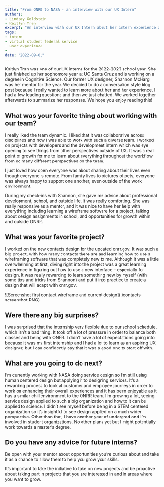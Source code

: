 ```yaml
---
title: "From ONRR to NASA - an interview with our UX Intern"
authors:
- Lindsay Goldstein
- Kaitlyn Tran
excerpt: "An interview with our UX Intern about her intern experience at ONRR and what she's doing next "
tags:
- intern
- virtual student federal service
- user experience
-
date: "2022-09-01"
---
```


Kaitlyn Tran was one of our UX interns for the 2022-2023 school year. She just finished up her sophomore year at UC Santa Cruz and is working on a degree in Cognitive Science. Our former UX designer, Shannon McHarg was her mentor for the year. We decided to do a conversation style blog post because I really wanted to learn more about her and her experience. I had a few leading questions and then we just chatted. We worked together afterwards to summarize her responses. We hope you enjoy reading this!

## What was your favorite thing about working with our team?

I really liked the team dynamic. I liked that it was collaborative across disciplines and how I was able to work with such a diverse team. I worked on projects with developers and the development intern which was eye opening to see things from other perspectives outside of UX. It was a real point of growth for me to learn about everything throughout the workflow from so many different perspectives on the team.

I just loved how open everyone was about sharing about their lives even though everyone is remote. From family lives to pictures of pets, everyone was always happy to support one another, even outside of the work environment.

During my check-ins with Shannon, she gave me advice about professional development, school, and outside life. It was really comforting. She was really responsive as a mentor, and it was nice to have her help with everything including learning a wireframe software for a project, talking about design assignments in school, and opportunities for growth within and outside ONRR.


## What was your favorite project?

I worked on the new contacts design for the updated onrr.gov. It was such a big project, with how many contacts there are and learning how to use a wireframing software that was completely new to me. Although it was a little overwhelming at first, diving right into the project was a great learning experience in figuring out how to use a new interface – especially for design. It was really rewarding to learn something new by myself (with some tips and tricks from Shannon) and put it into practice to create a design that will adapt with onrr.gov.

![Screenshot first contact wireframe and current design](./contacts screenshot.PNG)


## Were there any big surprises?

I was surprised that the internship very flexible due to our school schedule, which isn’t a bad thing. It took off a lot of pressure in order to balance both classes and being with ONRR. I didn’t have a lot of expectations going into because it was my first internship and I had a lot to learn as an aspiring UX designer, but I can confidently say that it was a good one to start off with.

## What are you going to do next?
I’m currently working with NASA doing service design so I’m still using human centered design but applying it to designing services. It’s a rewarding process to look at customer and employee journeys in order to work on enhancing their overall experiences and it has been enjoyable as it has a similar chill environment to the ONRR team. I’m growing a lot, seeing service design applied to such a big organization and how to it can be applied to science. I didn’t see myself before being in a STEM centered organization so it’s insightful to see design applied on a much wider perspective.
Other than that, I have another year of undergrad and I’m involved in student organizations. No other plans yet but I might potentially work towards a master’s degree.  

## Do you have any advice for future interns?

Be open with your mentor about opportunities you’re curious about and take it as a chance to allow them to help you grow your skills.

It’s important to take the initiative to take on new projects and be proactive about taking part in projects that you are interested in and in areas where you want to grow.
